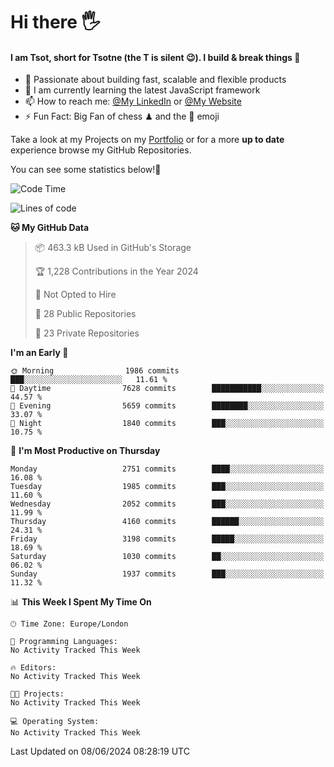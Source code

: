 # Hi there :raised_hand_with_fingers_splayed:
#### I am Tsot, short for Tsotne (the T is silent :wink:). I build & break things :space_invader:
- :telescope: Passionate about building fast, scalable and flexible products
- :seedling: I am currently learning the latest JavaScript framework 
- :mailbox: How to reach me: [@My LinkedIn](https://www.linkedin.com/in/tsotne-gvadzabia/) or [@My Website](https://tsotne.co.uk/contact)
- :zap: Fun Fact: Big Fan of chess ♟ and the 👾 emoji

Take a look at my Projects on my [Portfolio](https://tsotne.co.uk/) or for a more **up to date** experience browse my GitHub Repositories.

You can see some statistics below!:space_invader:
<!--START_SECTION:waka-->
![Code Time](http://img.shields.io/badge/Code%20Time-761%20hrs%202%20mins-blue)

![Lines of code](https://img.shields.io/badge/From%20Hello%20World%20I%27ve%20Written-6.1%20million%20lines%20of%20code-blue)

**🐱 My GitHub Data** 

> 📦 463.3 kB Used in GitHub's Storage 
 > 
> 🏆 1,228 Contributions in the Year 2024
 > 
> 🚫 Not Opted to Hire
 > 
> 📜 28 Public Repositories 
 > 
> 🔑 23 Private Repositories 
 > 
**I'm an Early 🐤** 

```text
🌞 Morning                1986 commits        ███░░░░░░░░░░░░░░░░░░░░░░   11.61 % 
🌆 Daytime                7628 commits        ███████████░░░░░░░░░░░░░░   44.57 % 
🌃 Evening                5659 commits        ████████░░░░░░░░░░░░░░░░░   33.07 % 
🌙 Night                  1840 commits        ███░░░░░░░░░░░░░░░░░░░░░░   10.75 % 
```
📅 **I'm Most Productive on Thursday** 

```text
Monday                   2751 commits        ████░░░░░░░░░░░░░░░░░░░░░   16.08 % 
Tuesday                  1985 commits        ███░░░░░░░░░░░░░░░░░░░░░░   11.60 % 
Wednesday                2052 commits        ███░░░░░░░░░░░░░░░░░░░░░░   11.99 % 
Thursday                 4160 commits        ██████░░░░░░░░░░░░░░░░░░░   24.31 % 
Friday                   3198 commits        █████░░░░░░░░░░░░░░░░░░░░   18.69 % 
Saturday                 1030 commits        ██░░░░░░░░░░░░░░░░░░░░░░░   06.02 % 
Sunday                   1937 commits        ███░░░░░░░░░░░░░░░░░░░░░░   11.32 % 
```


📊 **This Week I Spent My Time On** 

```text
🕑︎ Time Zone: Europe/London

💬 Programming Languages: 
No Activity Tracked This Week

🔥 Editors: 
No Activity Tracked This Week

🐱‍💻 Projects: 
No Activity Tracked This Week

💻 Operating System: 
No Activity Tracked This Week
```


 Last Updated on 08/06/2024 08:28:19 UTC
<!--END_SECTION:waka-->
